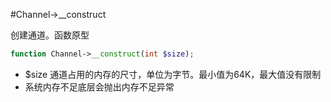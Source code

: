 #Channel->__construct

创建通道。函数原型
```php
function Channel->__construct(int $size);
```

* $size 通道占用的内存的尺寸，单位为字节。最小值为64K，最大值没有限制
* 系统内存不足底层会抛出内存不足异常
